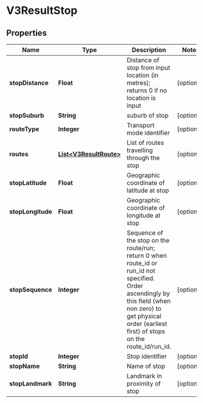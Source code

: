 # V3ResultStop

## Properties
Name | Type | Description | Notes
------------ | ------------- | ------------- | -------------
**stopDistance** | **Float** | Distance of stop from input location (in metres); returns 0 if no location is input |  [optional]
**stopSuburb** | **String** | suburb of stop |  [optional]
**routeType** | **Integer** | Transport mode identifier |  [optional]
**routes** | [**List&lt;V3ResultRoute&gt;**](V3ResultRoute.md) | List of routes travelling through the stop |  [optional]
**stopLatitude** | **Float** | Geographic coordinate of latitude at stop |  [optional]
**stopLongitude** | **Float** | Geographic coordinate of longitude at stop |  [optional]
**stopSequence** | **Integer** | Sequence of the stop on the route/run; return 0 when route_id or run_id not specified. Order ascendingly by this field (when non zero) to get physical order (earliest first) of stops on the route_id/run_id. |  [optional]
**stopId** | **Integer** | Stop identifier |  [optional]
**stopName** | **String** | Name of stop |  [optional]
**stopLandmark** | **String** | Landmark in proximity of stop |  [optional]
